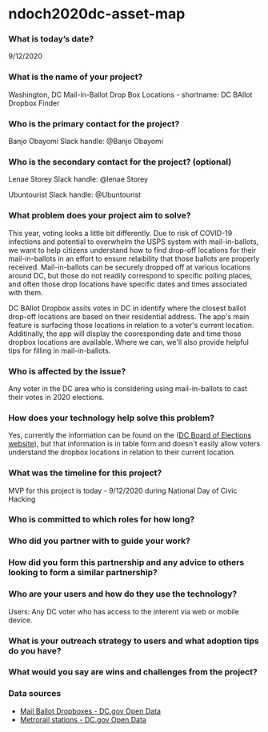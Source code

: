 # ndoch2020dc-asset-map

### What is today’s date?
9/12/2020

### What is the name of your project?

Washington, DC Mail-in-Ballot Drop Box Locations - shortname: DC
BAllot Dropbox Finder

### Who is the primary contact for the project?
Banjo Obayomi
Slack handle: @Banjo Obayomi

### Who is the secondary contact for the project? (optional)
Lenae Storey
Slack handle: @lenae Storey

Ubuntourist
Slack handle: @Ubuntourist

### What problem does your project aim to solve?

This year, voting looks a little bit differently. Due to risk of
COVID-19 infections and potential to overwhelm the USPS system with
mail-in-ballots, we want to help citizens understand how to find
drop-off locations for their mail-in-ballots in an effort to ensure
relaibility that those ballots are properly received. Mail-in-ballots
can be securely dropped off at various locations around DC, but those
do not readily correspond to specific polling places, and often those
drop locations have specific dates and times associated with them.

DC BAllot Dropbox assits votes in DC in identify where the closest
ballot drop-off locations are based on their residential address. The
app's main feature is surfacing those locations in relation to a
voter's current location. Additinally, the app will display the
cooresponding date and time those dropbox locations are available. 
Where we can, we'll also provide helpful tips for filling in
mail-in-ballots.

### Who is affected by the issue?

Any voter in the DC area who is considering using mail-in-ballots to
cast their votes in 2020 elections.

### How does your technology help solve this problem?

Yes, currently the information can be found on the ([DC Board of
Elections
website](https://www.dcboe.org/Voters/Where-to-Vote/Mail-Ballot-Drop-Sites)),
but that information is in table form and doesn't easily allow voters
understand the dropbox locations in relation to their current location.

### What was the timeline for this project?

MVP for this project is today - 9/12/2020 during National Day of Civic
Hacking

### Who is committed to which roles for how long?


### Who did you partner with to guide your work?


### How did you form this partnership and any advice to others looking to form a similar partnership?


### Who are your users and how do they use the technology?

Users: Any DC voter who has access to the interent via web or mobile
device.

### What is your outreach strategy to users and what adoption tips do you have?

### What would you say are wins and challenges from the project?

### Data sources

* [Mail Ballot Dropboxes - 
   DC.gov Open Data](https://opendata.dc.gov/datasets/mail-ballot-drop-boxes)
* [Metrorail stations - 
  DC.gov Open Data](https://opendata.dc.gov/datasets/54018b7f06b943f2af278bbe415df1de_52)
